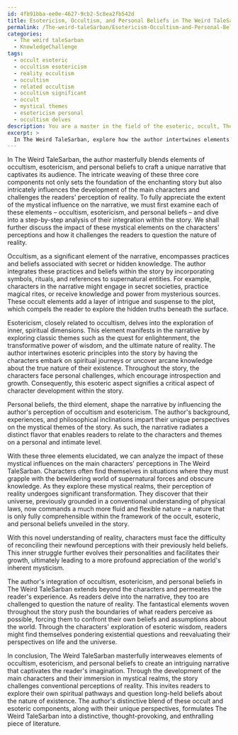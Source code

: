 ```yaml
---
id: 4fb91bba-ee0e-4627-9cb2-5c8ea2fb542d
title: Esotericism, Occultism, and Personal Beliefs in The Weird TaleSarban
permalink: /The-weird-taleSarban/Esotericism-Occultism-and-Personal-Beliefs-in-The-Weird-TaleSarban/
categories:
  - The weird taleSarban
  - KnowledgeChallenge
tags:
  - occult esoteric
  - occultism esotericism
  - reality occultism
  - occultism
  - related occultism
  - occultism significant
  - occult
  - mystical themes
  - esotericism personal
  - occultism delves
description: You are a master in the field of the esoteric, occult, The weird taleSarban and Education. You are a writer of tests, challenges, books and deep knowledge on The weird taleSarban for initiates and students to gain deep insights and understanding from. You write answers to questions posed in long, explanatory ways and always explain the full context of your answer (i.e., related concepts, formulas, examples, or history), as well as the step-by-step thinking process you take to answer the challenges. Be rigorous and thorough, and summarize the key themes, ideas, and conclusions at the end.
excerpt: > 
  In The Weird TaleSarban, explore how the author intertwines elements of occultism, esotericism, and personal beliefs to create a unique narrative. Analyze how these mystical influences shape the main characters' perceptions and challenge readers to question the nature of reality in the context of the story.
---
```

In The Weird TaleSarban, the author masterfully blends elements of occultism, esotericism, and personal beliefs to craft a unique narrative that captivates its audience. The intricate weaving of these three core components not only sets the foundation of the enchanting story but also intricately influences the development of the main characters and challenges the readers' perception of reality. To fully appreciate the extent of the mystical influence on the narrative, we must first examine each of these elements – occultism, esotericism, and personal beliefs – and dive into a step-by-step analysis of their integration within the story. We shall further discuss the impact of these mystical elements on the characters' perceptions and how it challenges the readers to question the nature of reality. 

Occultism, as a significant element of the narrative, encompasses practices and beliefs associated with secret or hidden knowledge. The author integrates these practices and beliefs within the story by incorporating symbols, rituals, and references to supernatural entities. For example, characters in the narrative might engage in secret societies, practice magical rites, or receive knowledge and power from mysterious sources. These occult elements add a layer of intrigue and suspense to the plot, which compels the reader to explore the hidden truths beneath the surface.

Esotericism, closely related to occultism, delves into the exploration of inner, spiritual dimensions. This element manifests in the narrative by exploring classic themes such as the quest for enlightenment, the transformative power of wisdom, and the ultimate nature of reality. The author intertwines esoteric principles into the story by having the characters embark on spiritual journeys or uncover arcane knowledge about the true nature of their existence. Throughout the story, the characters face personal challenges, which encourage introspection and growth. Consequently, this esoteric aspect signifies a critical aspect of character development within the story.

Personal beliefs, the third element, shape the narrative by influencing the author's perception of occultism and esotericism. The author's background, experiences, and philosophical inclinations impart their unique perspectives on the mystical themes of the story. As such, the narrative radiates a distinct flavor that enables readers to relate to the characters and themes on a personal and intimate level.

With these three elements elucidated, we can analyze the impact of these mystical influences on the main characters' perceptions in The Weird TaleSarban. Characters often find themselves in situations where they must grapple with the bewildering world of supernatural forces and obscure knowledge. As they explore these mystical realms, their perception of reality undergoes significant transformation. They discover that their universe, previously grounded in a conventional understanding of physical laws, now commands a much more fluid and flexible nature – a nature that is only fully comprehensible within the framework of the occult, esoteric, and personal beliefs unveiled in the story.

With this novel understanding of reality, characters must face the difficulty of reconciling their newfound perceptions with their previously held beliefs. This inner struggle further evolves their personalities and facilitates their growth, ultimately leading to a more profound appreciation of the world's inherent mysticism.

The author's integration of occultism, esotericism, and personal beliefs in The Weird TaleSarban extends beyond the characters and permeates the reader's experience. As readers delve into the narrative, they too are challenged to question the nature of reality. The fantastical elements woven throughout the story push the boundaries of what readers perceive as possible, forcing them to confront their own beliefs and assumptions about the world. Through the characters' exploration of esoteric wisdom, readers might find themselves pondering existential questions and reevaluating their perspectives on life and the universe.

In conclusion, The Weird TaleSarban masterfully interweaves elements of occultism, esotericism, and personal beliefs to create an intriguing narrative that captivates the reader's imagination. Through the development of the main characters and their immersion in mystical realms, the story challenges conventional perceptions of reality. This invites readers to explore their own spiritual pathways and question long-held beliefs about the nature of existence. The author's distinctive blend of these occult and esoteric components, along with their unique perspectives, formulates The Weird TaleSarban into a distinctive, thought-provoking, and enthralling piece of literature.
